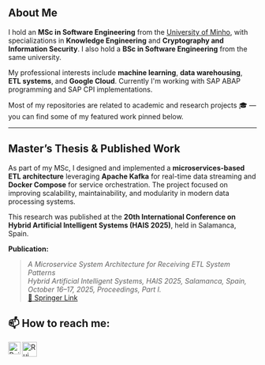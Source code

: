 ## About Me  

I hold an **MSc in Software Engineering** from the [University of Minho](https://www.uminho.pt/PT), with specializations in **Knowledge Engineering** and **Cryptography and Information Security**. I also hold a **BSc in Software Engineering** from the same university.  

My professional interests include **machine learning**, **data warehousing**, **ETL systems**, and **Google Cloud**. Currently I'm working with SAP ABAP programming and SAP CPI implementations.

Most of my repositories are related to academic and research projects 🎓 — you can find some of my featured work pinned below.  

---

## Master’s Thesis & Published Work  

As part of my MSc, I designed and implemented a **microservices-based ETL architecture** leveraging **Apache Kafka** for real-time data streaming and **Docker Compose** for service orchestration. The project focused on improving scalability, maintainability, and modularity in modern data processing systems.  

This research was published at the **20th International Conference on Hybrid Artificial Intelligent Systems (HAIS 2025)**, held in Salamanca, Spain.  

**Publication:**  
> *A Microservice System Architecture for Receiving ETL System Patterns*  
> *Hybrid Artificial Intelligent Systems, HAIS 2025, Salamanca, Spain, October 16–17, 2025, Proceedings, Part I.*  
> [📄 Springer Link](https://link.springer.com/chapter/10.1007/978-3-032-08465-1_18)

## 📫 How to reach me:

<a href="https://www.linkedin.com/in/rguilhermemonteiro/"><img align="left" src="https://raw.githubusercontent.com/yushi1007/yushi1007/main/images/linkedin.svg" alt="Rui Guilherme Monteiro | LinkedIn" width="25px"/></a>

<a href="mailto:guilhermemonteiro01@hotmail.com?Subject=[GITHUB] Entrar em contacto"><img align="left" src="https://user-images.githubusercontent.com/62104686/152224895-2300d1bb-f5a9-45f3-aa4e-7fdb3e29be96.png" alt="Rui Guilherme Monteiro" width="30px"/></a>

